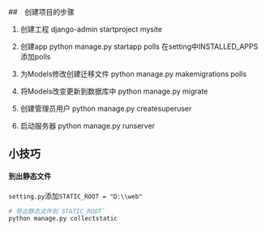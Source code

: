 ##　创建项目的步骤

1. 创建工程
django-admin startproject mysite
2. 创建app
python manage.py startapp polls
在setting中INSTALLED_APPS添加polls
3. 为Models修改创建迁移文件
python manage.py makemigrations polls
4. 将Models改变更新到数据库中
python manage.py migrate

5. 创建管理员用户
python manage.py createsuperuser

6. 启动服务器
python manage.py runserver


## 小技巧
#### 到出静态文件
`setting.py`添加`STATIC_ROOT = "D:\\web"`
```python
# 导出静态文件到`STATIC_ROOT`
python manage.py collectstatic
```
